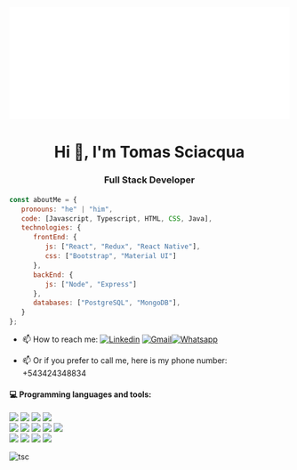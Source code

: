 <img src="https://github.com/tsciacqua1/tsciacqua1/blob/main/hi.svg" atl="hi"/>

<h1 align="center">Hi 👋, I'm Tomas Sciacqua</h1>
<h3 align="center">Full Stack Developer</h3>

```javascript
const aboutMe = {
   pronouns: "he" | "him",
   code: [Javascript, Typescript, HTML, CSS, Java],
   technologies: {
      frontEnd: {
         js: ["React", "Redux", "React Native"],
         css: ["Bootstrap", "Material UI"]
      },
      backEnd: {
         js: ["Node", "Express"]
      },
      databases: ["PostgreSQL", "MongoDB"],
   }
};
```

- 📫 How to reach me: [![Linkedin](https://img.shields.io/badge/-LinkedIn-blue?style=flat&logo=Linkedin&logoColor=white)](https://www.linkedin.com/in/tomas-sciacqua) [![Gmail](https://img.shields.io/badge/-Gmail-c14438?style=flat&logo=Gmail&logoColor=white)](mailto:tomisciacqua@gmail.com)[![Whatsapp](https://img.shields.io/badge/WhatsApp-25D366?style=for-the-badge&logo=whatsapp&logoColor=white)](+543424348834)

- 📫 Or if you prefer to call me, here is my phone number: +543424348834


#### :computer: Programming languages and tools: 

<p>

<code><img width="10%" src="https://www.vectorlogo.zone/logos/javascript/javascript-ar21.svg"></code>
<code><img width="10%" src="https://www.vectorlogo.zone/logos/java/java-ar21.svg"></code>
<code><img width="10%" src="https://www.vectorlogo.zone/logos/w3_html5/w3_html5-ar21.svg"></code>
<code><img width="8%" src="https://www.vectorlogo.zone/logos/w3_css/w3_css-ar21.svg"></code>
<br />
<code><img width="10%" src="https://www.vectorlogo.zone/logos/reactjs/reactjs-ar21.svg"></code>
<code><img width="12%" src="https://raw.githubusercontent.com/reduxjs/redux/master/logo/logo-title-light.png"></code>
<code><img width="10%" src="https://www.vectorlogo.zone/logos/nodejs/nodejs-ar21.svg"></code>
<code><img width="10%" src="https://www.vectorlogo.zone/logos/expressjs/expressjs-ar21.svg"></code>
<code><img width="10%" src="https://www.vectorlogo.zone/logos/typescriptlang/typescriptlang-ar21.svg"></code>
<br />
<code><img width="10%" src="https://www.vectorlogo.zone/logos/sequelizejs/sequelizejs-ar21.svg"></code>
<code><img width="10%" src="https://www.vectorlogo.zone/logos/postgresql/postgresql-ar21.svg"></code>
 <code><img width="10%" src="https://www.vectorlogo.zone/logos/getbootstrap/getbootstrap-ar21.svg"></code>
<code><img width="10%" src="https://www.vectorlogo.zone/logos/git-scm/git-scm-ar21.svg"></code>
<br />

</p>

<p><img align="left" src="https://github-readme-stats.vercel.app/api/top-langs?username=Mpissoni24&show_icons=true&theme=dark&locale=en&layout=compact" alt="tsc" /></p>

